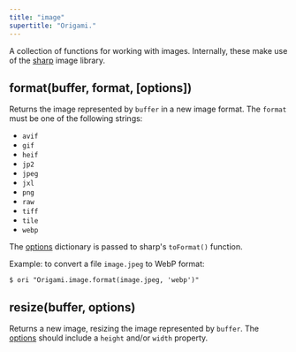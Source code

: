 ```yaml
---
title: "image"
supertitle: "Origami."
---
```


A collection of functions for working with images. Internally, these make use of the [sharp](https://sharp.pixelplumbing.com/) image library.

## format(buffer, format, [options])

Returns the image represented by `buffer` in a new image format. The `format` must be one of the following strings:

- `avif`
- `gif`
- `heif`
- `jp2`
- `jpeg`
- `jxl`
- `png`
- `raw`
- `tiff`
- `tile`
- `webp`

The [options](https://sharp.pixelplumbing.com/api-output#toformat) dictionary is passed to sharp's `toFormat()` function.

Example: to convert a file `image.jpeg` to WebP format:

```console
$ ori "Origami.image.format(image.jpeg, 'webp')"
```

## resize(buffer, options)

Returns a new image, resizing the image represented by `buffer`. The [options](https://sharp.pixelplumbing.com/api-resize) should include a `height` and/or `width` property.
